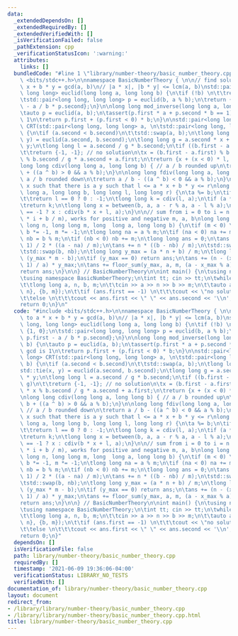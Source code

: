 ```yaml
---
data:
  _extendedDependsOn: []
  _extendedRequiredBy: []
  _extendedVerifiedWith: []
  _isVerificationFailed: false
  _pathExtension: cpp
  _verificationStatusIcon: ':warning:'
  attributes:
    links: []
  bundledCode: "#line 1 \"library/number-theory/basic_number_theory.cpp\"\n#include\
    \ <bits/stdc++.h>\n\nnamespace BasicNumberTheory { \n\n// find solution to a *\
    \ x + b * y = gcd(a, b)\n// |a * x|, |b * y| <= lcm(a, b)\nstd::pair<long long,\
    \ long long> euclid(long long a, long long b) {\n\tif (!b) \n\t\treturn {1, 0};\n\
    \tstd::pair<long long, long long> p = euclid(b, a % b);\n\treturn {p.second, p.first\
    \ - a / b * p.second};\n}\n\nlong long mod_inverse(long long a, long long b) {\n\
    \tauto p = euclid(a, b);\n\tassert(p.first * a + p.second * b == 1); // gcd is\
    \ 1\n\treturn p.first + (p.first < 0) * b;\n}\n\nstd::pair<long long, long long>\
    \ CRT(std::pair<long long, long long> a, \n\tstd::pair<long long, long long> b)\
    \ {\n\tif (a.second < b.second)\n\t\tstd::swap(a, b);\n\tlong long x, y;\n\tstd::tie(x,\
    \ y) = euclid(a.second, b.second);\n\tlong long g = a.second * x + b.second *\
    \ y;\n\tlong long l = a.second / g * b.second;\n\tif ((b.first - a.first) % g)\n\
    \t\treturn {-1, -1}; // no solution\n\tx = (b.first - a.first) % b.second * x\
    \ % b.second / g * a.second + a.first;\n\treturn {x + (x < 0) * l, l};\n}\n\n\
    long long cdiv(long long a, long long b) { // a / b rounded up\n\treturn a / b\
    \ + ((a ^ b) > 0 && a % b);\n}\n\nlong long fdiv(long long a, long long b) { //\
    \ a / b rounded down\n\treturn a / b - ((a ^ b) < 0 && a % b);\n}\n\n// minimum\
    \ x such that there is a y such that l <= a * x + b * y <= r\nlong long between(long\
    \ long a, long long b, long long l, long long r) {\n\ta %= b;\n\tif (a == 0)\n\
    \t\treturn l == 0 ? 0 : -1;\n\tlong long k = cdiv(l, a);\n\tif (a * k <= r)\n\t\
    \treturn k;\n\tlong long x = between(b, a, a - r % a, a - l % a);\n\treturn x\
    \ == -1 ? x : cdiv(b * x + l, a);\n}\n\n// sum from i = 0 to i = n - 1 of floor(a\
    \ * i + b / m), works for positive and negative m, a, b\nlong long floor_sum(long\
    \ long n, long long m, long  long a, long long b) {\n\tif (m < 0) \n\t\ta *= -1,\
    \ b *= -1, m *= -1;\n\tlong long na = a % m;\n\tif (na < 0) na += m;\n\tlong long\
    \ nb = b % m;\n\tif (nb < 0) nb += m;\n\tlong long ans = 0;\n\tans += n * (n -\
    \ 1) / 2 * ((a - na) / m);\n\tans += n * ((b - nb) / m);\n\tstd::swap(a, na);\n\
    \tstd::swap(b, nb);\n\tlong long y_max = (a * n + b) / m;\n\tlong long x_max =\
    \ (y_max * m - b);\n\tif (y_max == 0) return ans;\n\tans += (n - (x_max + a -\
    \ 1) / a) * y_max;\n\tans += floor_sum(y_max, a, m, (a - x_max % a) % a);\n\t\
    return ans;\n}\n\n} // BasicNumberTheory\n\nint main() {\n\tusing namespace std;\n\
    \tusing namespace BasicNumberTheory;\n\tint tt; cin >> tt;\n\twhile (tt--) {\n\
    \t\tlong long a, n, b, m;\n\t\tcin >> a >> n >> b >> m;\n\t\tauto ans = CRT({a,\
    \ n}, {b, m});\n\t\tif (ans.first == -1) \n\t\t\tcout << \"no solution\\n\";\n\
    \t\telse \n\t\t\tcout << ans.first << \" \" << ans.second << '\\n';\n\t}   \n\t\
    return 0;\n}\n"
  code: "#include <bits/stdc++.h>\n\nnamespace BasicNumberTheory { \n\n// find solution\
    \ to a * x + b * y = gcd(a, b)\n// |a * x|, |b * y| <= lcm(a, b)\nstd::pair<long\
    \ long, long long> euclid(long long a, long long b) {\n\tif (!b) \n\t\treturn\
    \ {1, 0};\n\tstd::pair<long long, long long> p = euclid(b, a % b);\n\treturn {p.second,\
    \ p.first - a / b * p.second};\n}\n\nlong long mod_inverse(long long a, long long\
    \ b) {\n\tauto p = euclid(a, b);\n\tassert(p.first * a + p.second * b == 1); //\
    \ gcd is 1\n\treturn p.first + (p.first < 0) * b;\n}\n\nstd::pair<long long, long\
    \ long> CRT(std::pair<long long, long long> a, \n\tstd::pair<long long, long long>\
    \ b) {\n\tif (a.second < b.second)\n\t\tstd::swap(a, b);\n\tlong long x, y;\n\t\
    std::tie(x, y) = euclid(a.second, b.second);\n\tlong long g = a.second * x + b.second\
    \ * y;\n\tlong long l = a.second / g * b.second;\n\tif ((b.first - a.first) %\
    \ g)\n\t\treturn {-1, -1}; // no solution\n\tx = (b.first - a.first) % b.second\
    \ * x % b.second / g * a.second + a.first;\n\treturn {x + (x < 0) * l, l};\n}\n\
    \nlong long cdiv(long long a, long long b) { // a / b rounded up\n\treturn a /\
    \ b + ((a ^ b) > 0 && a % b);\n}\n\nlong long fdiv(long long a, long long b) {\
    \ // a / b rounded down\n\treturn a / b - ((a ^ b) < 0 && a % b);\n}\n\n// minimum\
    \ x such that there is a y such that l <= a * x + b * y <= r\nlong long between(long\
    \ long a, long long b, long long l, long long r) {\n\ta %= b;\n\tif (a == 0)\n\
    \t\treturn l == 0 ? 0 : -1;\n\tlong long k = cdiv(l, a);\n\tif (a * k <= r)\n\t\
    \treturn k;\n\tlong long x = between(b, a, a - r % a, a - l % a);\n\treturn x\
    \ == -1 ? x : cdiv(b * x + l, a);\n}\n\n// sum from i = 0 to i = n - 1 of floor(a\
    \ * i + b / m), works for positive and negative m, a, b\nlong long floor_sum(long\
    \ long n, long long m, long  long a, long long b) {\n\tif (m < 0) \n\t\ta *= -1,\
    \ b *= -1, m *= -1;\n\tlong long na = a % m;\n\tif (na < 0) na += m;\n\tlong long\
    \ nb = b % m;\n\tif (nb < 0) nb += m;\n\tlong long ans = 0;\n\tans += n * (n -\
    \ 1) / 2 * ((a - na) / m);\n\tans += n * ((b - nb) / m);\n\tstd::swap(a, na);\n\
    \tstd::swap(b, nb);\n\tlong long y_max = (a * n + b) / m;\n\tlong long x_max =\
    \ (y_max * m - b);\n\tif (y_max == 0) return ans;\n\tans += (n - (x_max + a -\
    \ 1) / a) * y_max;\n\tans += floor_sum(y_max, a, m, (a - x_max % a) % a);\n\t\
    return ans;\n}\n\n} // BasicNumberTheory\n\nint main() {\n\tusing namespace std;\n\
    \tusing namespace BasicNumberTheory;\n\tint tt; cin >> tt;\n\twhile (tt--) {\n\
    \t\tlong long a, n, b, m;\n\t\tcin >> a >> n >> b >> m;\n\t\tauto ans = CRT({a,\
    \ n}, {b, m});\n\t\tif (ans.first == -1) \n\t\t\tcout << \"no solution\\n\";\n\
    \t\telse \n\t\t\tcout << ans.first << \" \" << ans.second << '\\n';\n\t}   \n\t\
    return 0;\n}"
  dependsOn: []
  isVerificationFile: false
  path: library/number-theory/basic_number_theory.cpp
  requiredBy: []
  timestamp: '2021-06-09 19:36:06-04:00'
  verificationStatus: LIBRARY_NO_TESTS
  verifiedWith: []
documentation_of: library/number-theory/basic_number_theory.cpp
layout: document
redirect_from:
- /library/library/number-theory/basic_number_theory.cpp
- /library/library/number-theory/basic_number_theory.cpp.html
title: library/number-theory/basic_number_theory.cpp
---
```

